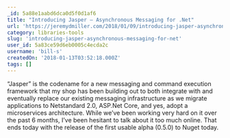 ```yaml
---
_id: 5a88e1aabd6dca0d5f0d1af6
title: "Introducing Jasper — Asynchronous Messaging for .Net"
url: 'https://jeremydmiller.com/2018/01/09/introducing-jasper-asynchronous-messaging-for-net/'
category: libraries-tools
slug: 'introducing-jasper-asynchronous-messaging-for-net'
user_id: 5a83ce59d6eb0005c4ecda2c
username: 'bill-s'
createdOn: '2018-01-13T03:52:18.000Z'
tags: []
---
```


“Jasper” is the codename for a new messaging and command execution framework that my shop has been building out to both integrate with and eventually replace our existing messaging infrastructure as we migrate applications to Netstandard 2.0, ASP.Net Core, and yes, adopt a microservices architecture. While we’ve been working very hard on it over the past 6 months, I’ve been hesitant to talk about it too much online. That ends today with the release of the first usable alpha (0.5.0) to Nuget today.
